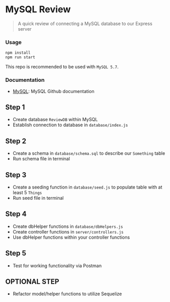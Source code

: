 # MySQL Review
> A quick review of connecting a MySQL database to our Express server

### Usage
```
npm install
npm run start
```

This repo is recommended to be used with `MySQL 5.7`.

### Documentation
* [MySQL](https://github.com/mysqljs/mysql): MySQL Github documentation


## Step 1
* Create database `ReviewDB` within MySQL
* Establish connection to database in `database/index.js`

## Step 2
* Create a schema in `database/schema.sql` to describe our `Something` table
* Run schema file in terminal

## Step 3
* Create a seeding function in `database/seed.js` to populate table with at least 5 `Things`
* Run seed file in terminal

## Step 4
* Create dbHelper functions in `database/dbHelpers.js`
* Create controller functions in `server/controllers.js`
* Use dbHelper functions within your controller functions

## Step 5
* Test for working functionality via Postman

## OPTIONAL STEP
* Refactor model/helper functions to utilize Sequelize

